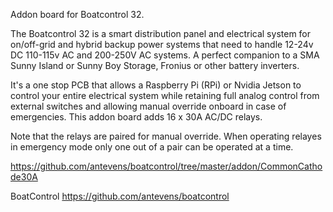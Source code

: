 Addon board for Boatcontrol 32.

The Boatcontrol 32 is a smart distribution panel and electrical system for on/off-grid and hybrid backup power systems that need to handle 12-24v DC 110-115v AC and 200-250V AC systems.
A perfect companion to a SMA Sunny Island or Sunny Boy Storage, Fronius or other battery inverters.

It's a one stop PCB that allows a Raspberry Pi (RPi) or Nvidia Jetson to control your entire electrical system while retaining full analog control from external switches and allowing manual override onboard in case of emergencies.
This addon board adds 16 x 30A AC/DC relays.

Note that the relays are paired for manual override. When operating relayes in
emergency mode only one out of a pair can be operated at a time.

https://github.com/antevens/boatcontrol/tree/master/addon/CommonCathode30A

BoatControl
https://github.com/antevens/boatcontrol
